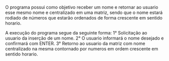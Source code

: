 O programa possui como objetivo receber um nome e retornar ao usuario esse mesmo nome e centralizado em uma matriz, sendo que o nome estará rodiado de números que estarão ordenados de forma crescente em sentido horario.

A execução do programa segue da seguinte forma: 1° Solicitação ao usuario da inserção de um nome. 2° O usuario informará o nome desejado e confirmará com ENTER. 3° Retorno ao usuario da matriz com nome centralizado na mesma contornado por numeros em ordem crescente em sentido horario.
